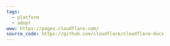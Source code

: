 ```yaml
---
tags:
  - platform
  - adopt
www: https://pages.cloudflare.com/
source_code: https://github.com/cloudflare/cloudflare-docs
---
```


